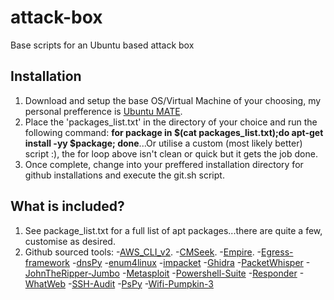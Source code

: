 # attack-box
Base scripts for an Ubuntu based attack box

Installation
------
1) Download and setup the base OS/Virtual Machine of your choosing, my personal prefference is [Ubuntu MATE](https://ubuntu-mate.org/ "Ubuntu MATE").
2) Place the 'packages_list.txt' in the directory of your choice and run the following command: **for package in $(cat packages_list.txt);do apt-get install -yy $package; done**...Or utilise a custom (most likely better) script :), the for loop above isn't clean or quick but it gets the job done.
3) Once complete, change into your preffered installation directory for github installations and execute the git.sh script.

What is included?
-----
1) See package_list.txt for a full list of apt packages...there are quite a few, customise as desired.
2) Github sourced tools:
-[AWS_CLI_v2](https://docs.aws.amazon.com/cli/latest/userguide/install-cliv2-linux.html "AWS CLI v2").
-[CMSeek](https://github.com/Tuhinshubhra/CMSeeK "CMSeek").
-[Empire](https://github.com/EmpireProject/Empire.git "Empire").
-[Egress-framework](https://github.com/stufus/egresscheck-framework.git "Egress-framework")
-[dnsPy](https://github.com/dnSpy/dnSpy "dnsPy")
-[enum4linux](https://github.com/CiscoCXSecurity/enum4linux.git "enum4linux")
-[impacket](https://github.com/SecureAuthCorp/impacket "impacket")
-[Ghidra](https://github.com/NationalSecurityAgency/ghidra.git "Ghidra")
-[PacketWhisper](https://github.com/TryCatchHCF/PacketWhisper "PacketWhisper")
-[JohnTheRipper-Jumbo](https://github.com/openwall/john.git "JohnTheRipper-Jumbo")
-[Metasploit](https://raw.githubusercontent.com/rapid7/metasploit-omnibus/master/config/templates/metasploit-framework-wrappers/msfupdate.erb "Metasploit")
-[Powershell-Suite](https://github.com/FuzzySecurity/PowerShell-Suite.git "Powershell-Suite")
-[Responder](https://github.com/SpiderLabs/Responder.git "Responder")
-[WhatWeb](https://github.com/urbanadventurer/WhatWeb "WhatWeb")
-[SSH-Audit](https://github.com/arthepsy/ssh-audit.git "SSH-Audit")
-[PsPy](https://github.com/DominicBreuker/pspy.git "PsPy")
-[Wifi-Pumpkin-3](https://github.com/P0cL4bs/wifipumpkin3.git "Wifi-Pumpkin-3")
